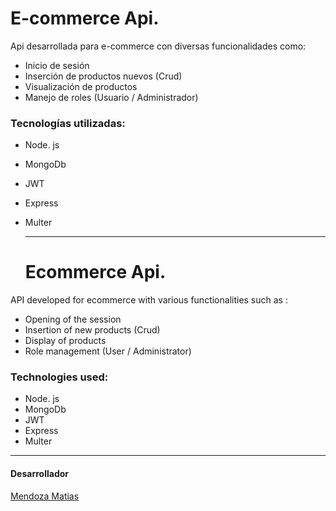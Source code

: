 # E-commerce Api.

Api desarrollada para e-commerce con diversas funcionalidades como: 
- Inicio de sesión
- Inserción de productos nuevos (Crud)
- Visualización de productos
- Manejo de roles (Usuario / Administrador) 

### Tecnologías utilizadas:

- Node. js
- MongoDb
- JWT
- Express
- Multer



  ----

  # Ecommerce Api.

API developed for ecommerce with various functionalities such as :
- Opening of the session
- Insertion of new products (Crud)
- Display of products
- Role management (User / Administrator)

### Technologies used:

- Node. js
- MongoDb
- JWT
- Express
- Multer

----
#### Desarrollador
[Mendoza Matias](https://www.linkedin.com/in/matias-mendoza-955170240/)
